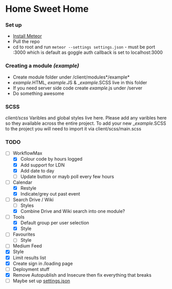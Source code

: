 # Home Sweet Home

### Set up
- [Install Meteor](https://www.meteor.com/install)
- Pull the repo
- cd to root and run `meteor --settings settings.json` - must be port :3000 which is default as goggle auth callback is set to localhost:3000



### Creating a module *(example)*
- Create module folder under /client/modules*/example*
- *example*.HTML, *example*.JS & _*example*.SCSS live in this folder
- If you need server side code create *example*.js under /server
- Do something awesome

### SCSS
*client/scss*
Varibles and global styles live here. Please add any varibles here so they available across the entire project.
To add your new _*example*.SCSS to the project you will need to import it via client/scss/main.scss

### TODO
- [ ] WorkflowMax
  - [x] Colour code by hours logged
  - [x] Add support for LDN
  - [x] Add date to day
  - [ ] Update button or mayb poll every few hours
- [ ] Calendar
  - [x] Restyle
  - [x] Indicate/grey out past event
- [ ] Search Drive / Wiki
  - [ ] Styles
  - [x] Combine Drive and Wiki search into one module?
- [ ] Tools
  - [x] Default group per user selection
  - [x] Style
- [ ] Favourites
  - [ ] Style
- [ ] Medium Feed
 - [x] Style
 - [x] Limit results list
- [x] Create sign in /loading page
- [ ] Deployment stuff
 - [x] Remove Autopublish and Insecure then fix everything that breaks
 - [ ] Maybe set up [settings.json](https://themeteorchef.com/snippets/making-use-of-settings-json/)
